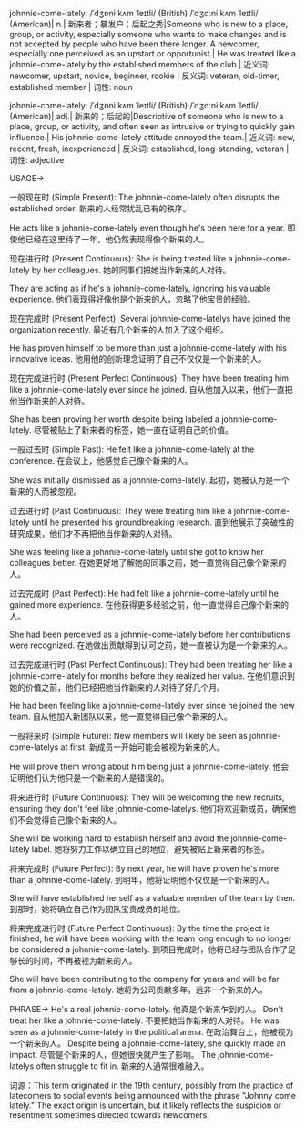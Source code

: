 johnnie-come-lately: /ˈdʒɒni kʌm ˈleɪtli/ (British) /ˈdʒɑːni kʌm ˈleɪtli/ (American)| n.| 新来者；暴发户；后起之秀|Someone who is new to a place, group, or activity, especially someone who wants to make changes and is not accepted by people who have been there longer.  A newcomer, especially one perceived as an upstart or opportunist.|  He was treated like a johnnie-come-lately by the established members of the club.| 近义词: newcomer, upstart, novice, beginner, rookie | 反义词: veteran, old-timer, established member | 词性: noun

johnnie-come-lately: /ˈdʒɒni kʌm ˈleɪtli/ (British) /ˈdʒɑːni kʌm ˈleɪtli/ (American)| adj.| 新来的；后起的|Descriptive of someone who is new to a place, group, or activity, and often seen as intrusive or trying to quickly gain influence.| His johnnie-come-lately attitude annoyed the team.| 近义词: new, recent, fresh, inexperienced | 反义词: established, long-standing, veteran | 词性: adjective


USAGE->

一般现在时 (Simple Present):
The johnnie-come-lately often disrupts the established order.
新来的人经常扰乱已有的秩序。

He acts like a johnnie-come-lately even though he's been here for a year.
即使他已经在这里待了一年，他仍然表现得像个新来的人。


现在进行时 (Present Continuous):
She is being treated like a johnnie-come-lately by her colleagues.
她的同事们把她当作新来的人对待。

They are acting as if he's a johnnie-come-lately, ignoring his valuable experience.
他们表现得好像他是个新来的人，忽略了他宝贵的经验。


现在完成时 (Present Perfect):
Several johnnie-come-latelys have joined the organization recently.
最近有几个新来的人加入了这个组织。

He has proven himself to be more than just a johnnie-come-lately with his innovative ideas.
他用他的创新理念证明了自己不仅仅是一个新来的人。


现在完成进行时 (Present Perfect Continuous):
They have been treating him like a johnnie-come-lately ever since he joined.
自从他加入以来，他们一直把他当作新来的人对待。

She has been proving her worth despite being labeled a johnnie-come-lately.
尽管被贴上了新来者的标签，她一直在证明自己的价值。


一般过去时 (Simple Past):
He felt like a johnnie-come-lately at the conference.
在会议上，他感觉自己像个新来的人。

She was initially dismissed as a johnnie-come-lately.
起初，她被认为是一个新来的人而被忽视。


过去进行时 (Past Continuous):
They were treating him like a johnnie-come-lately until he presented his groundbreaking research.
直到他展示了突破性的研究成果，他们才不再把他当作新来的人对待。

She was feeling like a johnnie-come-lately until she got to know her colleagues better.
在她更好地了解她的同事之前，她一直觉得自己像个新来的人。


过去完成时 (Past Perfect):
He had felt like a johnnie-come-lately until he gained more experience.
在他获得更多经验之前，他一直觉得自己像个新来的人。

She had been perceived as a johnnie-come-lately before her contributions were recognized.
在她做出贡献得到认可之前，她一直被认为是一个新来的人。


过去完成进行时 (Past Perfect Continuous):
They had been treating her like a johnnie-come-lately for months before they realized her value.
在他们意识到她的价值之前，他们已经把她当作新来的人对待了好几个月。

He had been feeling like a johnnie-come-lately ever since he joined the new team.
自从他加入新团队以来，他一直觉得自己像个新来的人。


一般将来时 (Simple Future):
New members will likely be seen as johnnie-come-latelys at first.
新成员一开始可能会被视为新来的人。

He will prove them wrong about him being just a johnnie-come-lately.
他会证明他们认为他只是一个新来的人是错误的。


将来进行时 (Future Continuous):
They will be welcoming the new recruits, ensuring they don't feel like johnnie-come-latelys.
他们将欢迎新成员，确保他们不会觉得自己像个新来的人。

She will be working hard to establish herself and avoid the johnnie-come-lately label.
她将努力工作以确立自己的地位，避免被贴上新来者的标签。


将来完成时 (Future Perfect):
By next year, he will have proven he's more than a johnnie-come-lately.
到明年，他将证明他不仅仅是一个新来的人。

She will have established herself as a valuable member of the team by then.
到那时，她将确立自己作为团队宝贵成员的地位。


将来完成进行时 (Future Perfect Continuous):
By the time the project is finished, he will have been working with the team long enough to no longer be considered a johnnie-come-lately.
到项目完成时，他将已经与团队合作了足够长的时间，不再被视为新来的人。

She will have been contributing to the company for years and will be far from a johnnie-come-lately.
她将为公司贡献多年，远非一个新来的人。



PHRASE->
He's a real johnnie-come-lately. 他真是个新来乍到的人。
Don't treat her like a johnnie-come-lately. 不要把她当作新来的人对待。
He was seen as a johnnie-come-lately in the political arena. 在政治舞台上，他被视为一个新来的人。
Despite being a johnnie-come-lately, she quickly made an impact. 尽管是个新来的人，但她很快就产生了影响。
The johnnie-come-latelys often struggle to fit in. 新来的人通常很难融入。

词源：This term originated in the 19th century, possibly from the practice of latecomers to social events being announced with the phrase "Johnny come lately."  The exact origin is uncertain, but it likely reflects the suspicion or resentment sometimes directed towards newcomers.
